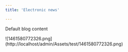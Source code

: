 ```yaml
---
title: 'Electronic news'

---
```

<p>Default blog content</p>
![1461580772326.png](http://localhost/admin/Assets/test/1461580772326.png)